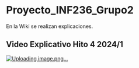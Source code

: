 # Proyecto_INF236_Grupo2

En la Wiki se realizan explicaciones.


## Video Explicativo Hito 4 2024/1
[
![Uploading image.png…]()](https://youtu.be/ikwG4ko90oo)
